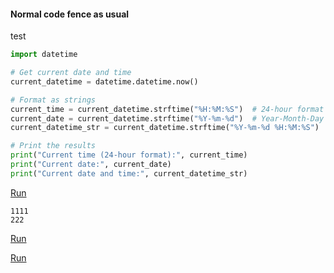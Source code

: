 
#### Normal code fence as usual 
test <test>
``` python
import datetime

# Get current date and time
current_datetime = datetime.datetime.now()

# Format as strings
current_time = current_datetime.strftime("%H:%M:%S")  # 24-hour format
current_date = current_datetime.strftime("%Y-%m-%d")  # Year-Month-Day format
current_datetime_str = current_datetime.strftime("%Y-%m-%d %H:%M:%S")  # Year-Month-Day Hour:Minute:Second format

# Print the results
print("Current time (24-hour format):", current_time)
print("Current date:", current_date)
print("Current date and time:", current_datetime_str)
```
[Run](https://run-test.oscollege.net/KnUK)

```
1111
222
```
[Run](https://run-test.oscollege.net/Ny4L)

[Run](https://run-test.oscollege.net/z1EP)
